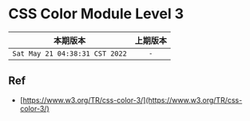 # CSS Color Module Level 3

|本期版本| 上期版本
|:---:|:---:
`Sat May 21 04:38:31 CST 2022` | `-`


## Ref


* [https://www.w3.org/TR/css-color-3/](https://www.w3.org/TR/css-color-3/)
